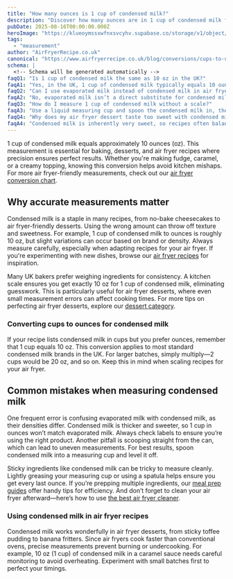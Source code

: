 ```yaml
---
title: "How many ounces is 1 cup of condensed milk?"
description: "Discover how many ounces are in 1 cup of condensed milk for perfect baking and air fryer recipes. Get accurate conversions now!"
pubDate: 2025-08-16T00:00:00.000Z
heroImage: "https://klueoymssxwfnxsvcyhv.supabase.co/storage/v1/object/public/Shmucket/how-many-ounces-is-1-cup-of-condensed-milk.webp"
tags:
  - "measurement"
author: "AirFryerRecipe.co.uk"
canonical: "https://www.airfryerrecipe.co.uk/blog/conversions/cups-to-ounces/how-many-ounces-is-1-cup-of-condensed-milk"
schema: |
  <!-- Schema will be generated automatically -->
faqQ1: "Is 1 cup of condensed milk the same as 10 oz in the UK?"
faqA1: "Yes, in the UK, 1 cup of condensed milk typically equals 10 ounces. This standard applies to most major brands, though slight variations may occur. Always check the label if precision is critical for your recipe."
faqQ2: "Can I use evaporated milk instead of condensed milk in air fryer recipes?"
faqA2: "No, evaporated milk isn’t a direct substitute for condensed milk. Condensed milk is sweetened and thicker, while evaporated milk is unsweetened. Swapping them will alter both texture and sweetness in your air fryer dishes."
faqQ3: "How do I measure 1 cup of condensed milk without a scale?"
faqA3: "Use a liquid measuring cup and spoon the condensed milk in, then level it off with a spatula. Avoid packing it down, as this can lead to over-measuring. For sticky ingredients, lightly grease the cup for easier pouring."
faqQ4: "Why does my air fryer dessert taste too sweet with condensed milk?"
faqA4: "Condensed milk is inherently very sweet, so recipes often balance it with other ingredients. If your dessert is overly sweet, try reducing the condensed milk slightly or adding a tart element like lemon juice. Always taste-test before cooking."
---
```

<p>1 cup of condensed milk equals approximately 10 ounces (oz). This measurement is essential for baking, desserts, and air fryer recipes where precision ensures perfect results. Whether you're making fudge, caramel, or a creamy topping, knowing this conversion helps avoid kitchen mishaps. For more air fryer-friendly measurements, check out our <a href=https://www.airfryerrecipe.co.uk/air-fryer-conversion-chart>air fryer conversion chart</a>.</p>  

<h2>Why accurate measurements matter</h2>  
<p>Condensed milk is a staple in many recipes, from no-bake cheesecakes to air fryer-friendly desserts. Using the wrong amount can throw off texture and sweetness. For example, 1 cup of condensed milk to ounces is roughly 10 oz, but slight variations can occur based on brand or density. Always measure carefully, especially when adapting recipes for your air fryer. If you're experimenting with new dishes, browse our <a href=https://www.airfryerrecipe.co.uk/recipes>air fryer recipes</a> for inspiration.</p>  

<p>Many UK bakers prefer weighing ingredients for consistency. A kitchen scale ensures you get exactly 10 oz for 1 cup of condensed milk, eliminating guesswork. This is particularly useful for air fryer desserts, where even small measurement errors can affect cooking times. For more tips on perfecting air fryer desserts, explore our <a href=https://www.airfryerrecipe.co.uk/recipe-category/dessert>dessert category</a>.</p>  

<h3>Converting cups to ounces for condensed milk</h3>  
<p>If your recipe lists condensed milk in cups but you prefer ounces, remember that 1 cup equals 10 oz. This conversion applies to most standard condensed milk brands in the UK. For larger batches, simply multiply—2 cups would be 20 oz, and so on. Keep this in mind when scaling recipes for your air fryer.</p>  

<h2>Common mistakes when measuring condensed milk</h2>  
<p>One frequent error is confusing evaporated milk with condensed milk, as their densities differ. Condensed milk is thicker and sweeter, so 1 cup in ounces won’t match evaporated milk. Always check labels to ensure you’re using the right product. Another pitfall is scooping straight from the can, which can lead to uneven measurements. For best results, spoon condensed milk into a measuring cup and level it off.</p>  

<p>Sticky ingredients like condensed milk can be tricky to measure cleanly. Lightly greasing your measuring cup or using a spatula helps ensure you get every last ounce. If you’re prepping multiple ingredients, our <a href=https://www.airfryerrecipe.co.uk/recipe-category/meal-prep>meal prep guides</a> offer handy tips for efficiency. And don’t forget to clean your air fryer afterward—here’s how to use <a href=https://www.airfryerrecipe.co.uk/air-fryer-cleaner>the best air fryer cleaner</a>.</p>  

<h3>Using condensed milk in air fryer recipes</h3>  
<p>Condensed milk works wonderfully in air fryer desserts, from sticky toffee pudding to banana fritters. Since air fryers cook faster than conventional ovens, precise measurements prevent burning or undercooking. For example, 10 oz (1 cup) of condensed milk in a caramel sauce needs careful monitoring to avoid overheating. Experiment with small batches first to perfect your timings.</p>
